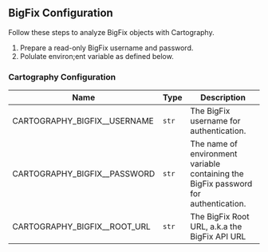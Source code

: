 ## BigFix Configuration

Follow these steps to analyze BigFix objects with Cartography.
1. Prepare a read-only BigFix username and password.
1. Polulate environ;ent variable as defined below.

### Cartography Configuration

| Name | Type     | Description |
|------|----------|-------------|
| CARTOGRAPHY_BIGFIX__USERNAME | `str` | The BigFix username for authentication. |
| CARTOGRAPHY_BIGFIX__PASSWORD | `str` | The name of environment variable containing the BigFix password for authentication. |
| CARTOGRAPHY_BIGFIX__ROOT_URL | `str` | The BigFix Root URL, a.k.a the BigFix API URL |
